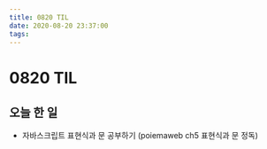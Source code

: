 ```yaml
---
title: 0820 TIL
date: 2020-08-20 23:37:00
tags:
---
```


# 0820 TIL

## 오늘 한 일

- 자바스크립트 표현식과 문 공부하기 (poiemaweb ch5 표현식과 문 정독)